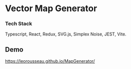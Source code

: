 # Vector Map Generator

### Tech Stack 

Typescript, React, Redux, SVG.js, Simplex Noise, JEST, Vite.


## Demo

https://leorousseau.github.io/MapGenerator/

